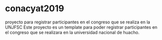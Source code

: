 # conacyat2019
proyecto para registrar participantes en el congreso que se realiza en la UNJFSC
Este proyecto es un template para poder registrar participantes en el congreso que se realizara en la universidad nacional de huacho.
